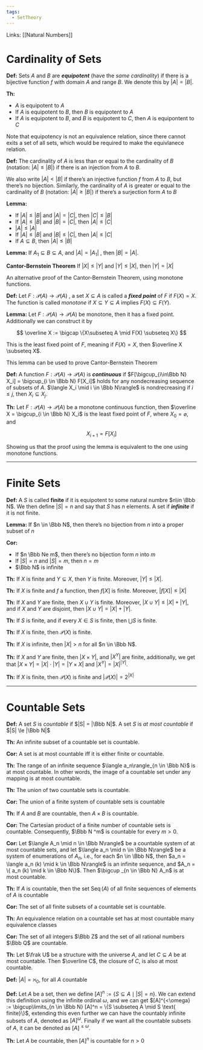```yaml
---
tags:
  - SetTheory
---
```

 Links: [[Natural Numbers]]
# Cardinality of Sets

********Def:******** Sets $A$ and $B$ are _**********equipotent**********_ (have the _same cardinality_) if there is a bijective function $f$ with domain $A$ and range $B$. We denote this by $|A| = |B|$.

********Th:********

- $A$ is equipotent to $A$
- If $A$ is equipotent to $B$, then $B$ is equipotent to $A$
- If $A$ is equipotent to $B$, and $B$ is equipotent to $C$, then $A$ is equipontent to $C$

Note that equipotency is not an equivalence relation, since there cannot exits a set of all sets, which would be required to make the equivlanece relation.

**Def:** The cardinality of $A$ is less than or equal to the cardinality of $B$ (notation: $|A| \le |B|$) if there is an injection from $A$ to $B$.

We also write $|A| < |B|$ if there’s an injective function $f$ from $A$ to $B$, but there’s no bijection. Similarly, the cardinality of $A$ is greater or equal to the cardinality of $B$ (notation: $|A| \ge |B|$) if there’s a surjection form $A$ to $B$

**************Lemma:**************

- If $|A| \le |B|$ and $|A| = |C|$, then $|C| \le |B|$
- If $|A| \le |B|$ and $|B| = |C|$, then $|A| \le |C|$
- $|A| \le |A|$
- If $|A| \le |B|$ and $|B | \le |C|$, then $|A| \le |C|$
- If $A \subseteq B$, then $|A| \le |B|$

****Lemma:**** If $A_1 \subseteq B \subseteq A$, and $|A| = |A_1|$ , then $|B | = |A|$.

********Cantor-Bernstein Theorem********
If $|X| \le |Y|$ and $|Y| \le |X|$, then $|Y |= |X|$

An alternative proof of the Cantor-Bernstein Theorem, using monotone functions.

**Def:** Let ${F: \mathcal {P}(A) \to \mathcal {P}(A)}$ , a set $X \subseteq A$ is called a _****fixed point****_ of $F$ if $F(X) = X$. The function is called _monotone_ if $X \subseteq Y\subseteq A$ implies $F(X) \subseteq F(Y)$.

****Lemma:**** Let ${F: \mathcal {P}(A) \to \mathcal {P}(A)}$ be monotone, then it has a fixed point. Additionally we can construct it by

$$ \overline X := \bigcap \{X\subseteq A \mid F(X) \subseteq X\} $$

This is the least fixed point of $F$, meaning if $F(X) = X$, then $\overline X \subseteq X$.

This lemma can be used to prove Cantor-Bernstein Theorem

**********Def:********** A function ${F: \mathcal {P}(A) \to \mathcal {P}(A)}$ is _**********continuous**********_ if $F[\bigcup_{i\in\Bbb N} X_i] = \bigcup_{i \in \Bbb N} F[X_i]$ holds for any nondecreasing sequence of subsets of $A$. $\langle X_i \mid i \in \Bbb N\rangle$ is nondrecreasing if $i \le j$, then $X_i \subseteq X_j$.

**Th:** Let ${F: \mathcal {P}(A) \to \mathcal {P}(A)}$ be a monotone continuous function, then $\overline X = \bigcup_{i \in \Bbb N} X_i$ is the least fixed point of $F$, where $X_0 = \varnothing$, and

$$ X_{i+1} = F[X_i] $$

Showing us that the proof using the lemma is equivalent to the one using monotone functions.

---

# Finite Sets

**********Def:********** A $S$ is called ******finite****** if it is equipotent to some natural numbre $n\in \Bbb N$. We then define $|S| = n$ and say that $S$ has $n$ elements. A set if _********infinite********_ if it is not finite.

**************Lemma:************** If $n \in \Bbb N$, then there’s no bijection from $n$ into a proper subset of $n$

**********Cor:**********

- If $n \Bbb Ne m$, then there’s no bijection form $n$ into $m$
- If $|S| =n$ and $|S| = m$, then $n = m$
- $\Bbb N$ is infinite

********Th:******** If $X$ is finite and $Y \subseteq X$, then $Y$ is finite. Moreover, $|Y| \le |X|$.

********Th:******** If $X$ is finite and $f$ a function, then $f[X]$ is finite. Moreover, $|f[X]| \le |X|$

********Th:******** If $X$ and $Y$ are finite, then $X \cup Y$ is finite. Moreover, $|X\cup Y| \le |X|+|Y|$, and if $X$ and $Y$ are disjoint, then $|X\cup Y| = |X|+|Y|$.

********Th:******** If $S$ is finite, and if every $X \in S$ is finite, then $\bigcup S$ is finite.

********Th:******** If $X$ is finite, then $\mathcal P (X)$ is finite.

********Th:******** If $X$ is infinite, then $|X| > n$ for all $n \in \Bbb N$.

******Th:****** If $X$ and $Y$ are finite, then $|X \times Y |$, and $|X^Y |$ are finite, additionally, we get that ${|X\times Y | = |X| \cdot | Y| = |Y \times X|}$ and $|X^Y| = |X|^{|Y|}$.

********Th:******** If $X$ is finite, then $\mathcal P(X)$ is finite and $|\mathcal P(X)| = 2^{|X|}$

---

# Countable Sets

**********Def:********** A set $S$ is _countable_ if $|S| = |\Bbb N|$. A set $S$ is _at most countable_ if $|S| \le |\Bbb N|$

********Th:******** An infinite subset of a countable set is countable.

********Cor:******** A set is at most countable iff it is either finite or countable.

********Th:******** The range of an infinite sequence $\langle a_n\rangle_{n \in \Bbb N}$ is at most countable. In other words, the image of a countable set under any mapping is at most countable.

**Th:** The union of two countable sets is countable.

**Cor:** The union of a finite system of countable sets is countable

********Th:******** If $A$ and $B$ are countable, then $A\times B$ is countable.

**Cor:** The Cartesian product of a finite number of countable sets is countable. Consequently, $\Bbb N ^m$ is countable for every $m >0$.

**Cor:** Let $\langle A_n \mid n \in \Bbb N\rangle$ be a countable system of at most countable sets, and let $\langle a_n \mid n \in \Bbb N\rangle$ be a system of enumerations of $A_n$, i.e., for each $n \in \Bbb N$, then $a_n = \langle a_n (k) \mid k \in \Bbb N\rangle$ is an infinite sequence, and $A_n = \{ a_n (k) \mid k \in \Bbb N\}$. Then $\bigcup _{n \in \Bbb N} A_n$ is at most countable.

********Th:******** If $A$ is countable, then the set $\operatorname{Seq}(A)$ of all finite sequences of elements of $A$ is countable

**Cor:** The set of all finite subsets of a countable set is countable.

********Th:******** An equivalence relation on a countable set has at most countable many equivalence classes

********Cor:******** The set of all integers $\Bbb Z$ and the set of all rational numbers $\Bbb Q$ are countable.

********Th:******** Let $\frak U$ be a structure with the universe $A$, and let $C\subseteq A$ be at most countable. Then $\overline C$, the closure of $C$, is also at most countable.

**Def:** $|A| = \aleph_0$, for all $A$ countable

**Def:** Let $A$ be a set, then we define $[A]^n := \{ S \subseteq A\mid |S| =n\}$. We can extend this definition using the infinite ordinal $\omega$, and we can get $[A]^{<\omega} := \bigcup\limits_{n \in \Bbb N} [A]^n = \{S \subseteq A \mid S \text{ finite}\}$, extending this even further we can have the countably infinite subsets of $A$, denoted as $[A]^\omega$. Finally if we want all the countable subsets of $A$, it can be denoted as $[A]^{\le \omega}$. 

**Th:** Let $A$ be countable, then $[A]^n$ is countable for $n >0$
